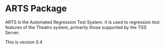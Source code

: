 # ARTS Package

ARTS is the Automated Regression Test System. It is used to regression test
features of the Theatro system, primarily those supported by the TGS Server.

This is version 0.4

